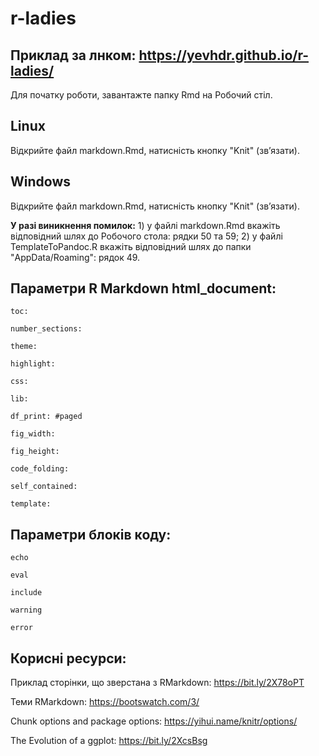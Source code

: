# r-ladies

## Приклад за лнком: https://yevhdr.github.io/r-ladies/


Для початку роботи, завантажте папку Rmd на Робочий стіл.

## Linux
Відкрийте файл markdown.Rmd, натисність кнопку "Knit" (звʼязати).

## Windows
Відкрийте файл markdown.Rmd, натисність кнопку "Knit" (звʼязати).

**У разі виникнення помилок:**
    1) у файлі markdown.Rmd вкажіть відповідний шлях до Робочого стола: рядки 50 та 59;
    2) у файлі TemplateToPandoc.R вкажіть відповідний шлях до папки "AppData/Roaming": рядок 49.



## Параметри R Markdown html_document:

    toc:

    number_sections:

    theme:

    highlight:

    сss:

    lib:

    df_print: #paged

    fig_width:

    fig_height:

    code_folding:

    self_contained:

    template:


## Параметри блоків коду:

    echo

    eval

    include

    warning

    error




## Корисні ресурси:
Приклад сторінки, що зверстана з RMarkdown: https://bit.ly/2X78oPT

Теми RMarkdown: https://bootswatch.com/3/

Chunk options and package options: https://yihui.name/knitr/options/

The Evolution of a ggplot: https://bit.ly/2XcsBsg


